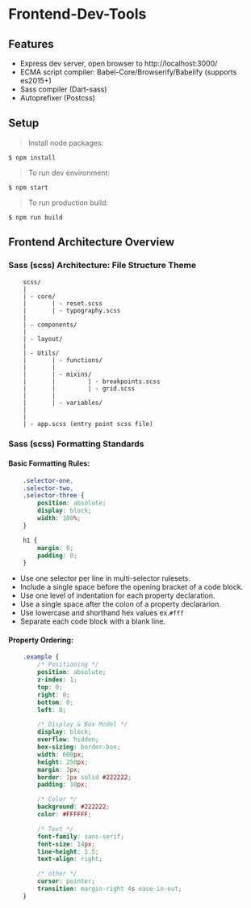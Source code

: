 # Frontend-Dev-Tools

## Features
 - Express dev server, open browser to http://localhost:3000/
 - ECMA script compiler: Babel-Core/Browserify/Babelify (supports es2015+)
 - Sass compiler (Dart-sass)
 - Autoprefixer (Postcss)


## Setup
> Install node packages:
```
$ npm install
```
> To run dev environment:
```
$ npm start  
```
> To run production build:
```
$ npm run build  
```


## Frontend Architecture Overview
### Sass (scss) Architecture: File Structure Theme
```
    scss/
    |
    | - core/
    |       | - reset.scss
    |       | - typography.scss
    |
    | - components/
    |
    | - layout/
    |
    | - Utils/
    |       | - functions/
    |       |
    |       | - mixins/
    |       |         | - breakpoints.scss
    |       |         | - grid.scss
    |       |
    |       | - variables/
    |
    |
    | - app.scss (entry point scss file)
```


### Sass (scss) Formatting Standards
#### Basic Formatting Rules:
```css
    .selector-one,
    .selector-two,
    .selector-three {
        position: absolute;
        display: block;
        width: 100%;
    }

    h1 {
        margin: 0;
        padding: 0;
    }
```
- Use one selector per line in multi-selector rulesets.
- Include a single space before the opening bracket of a code block.
- Use one level of indentation for each property declaration.
- Use a single space after the colon of a property declararion.
- Use lowercase and shorthand hex values ex.`#fff`
- Separate each code block with a blank line.

#### Property Ordering:
```css
    .example {
        /* Positioning */
        position: absolute;
        z-index: 1;
        top: 0;
        right: 0;
        bottom: 0;
        left: 0;

        /* Display & Box Model */
        display: block;
        overflow: hidden;
        box-sizing: border-box;
        width: 600px;
        height: 250px;
        margin: 3px;
        border: 1px solid #222222;
        padding: 10px;

        /* Color */
        background: #222222;
        color: #FFFFFF;

        /* Text */
        font-family: sans-serif;
        font-size: 14px;
        line-height: 1.5;
        text-align: right;

        /* other */
        cursor: pointer;
        transition: margin-right 4s ease-in-out;
    }
```
